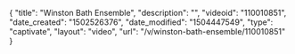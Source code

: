 {
    "title": "Winston Bath Ensemble",
    "description": "",
    "videoid": "110010851",
    "date_created": "1502526376",
    "date_modified": "1504447549",
    "type": "captivate",
    "layout": "video",
    "url": "\/v\/winston-bath-ensemble\/110010851"
}